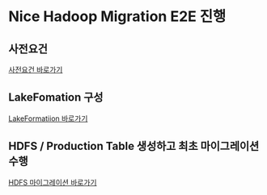
# Nice Hadoop Migration E2E 진행

## 사전요건
[사전요건 바로가기](./pre-requirements.md)

## LakeFomation 구성
[LakeFormatiion 바로가기](./lake-formation-setup.md)

## HDFS / Production Table 생성하고 최초 마이그레이션 수행
[HDFS 마이그레이션 바로가기](./hdfs-table-migration.md)



